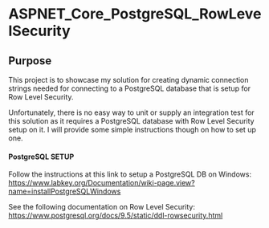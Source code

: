 # ASPNET_Core_PostgreSQL_RowLevelSecurity

## Purpose
This project is to showcase my solution for creating dynamic connection strings needed for connecting to a PostgreSQL database that is setup for Row Level Security.

Unfortunately, there is no easy way to unit or supply an integration test for this solution as it requires a PostgreSQL database with Row Level Security setup on it. I will provide some simple instructions though on how to set up one.

#### PostgreSQL SETUP
Follow the instructions at this link to setup a PostgreSQL DB on Windows: https://www.labkey.org/Documentation/wiki-page.view?name=installPostgreSQLWindows

See the following documentation on Row Level Security: https://www.postgresql.org/docs/9.5/static/ddl-rowsecurity.html

